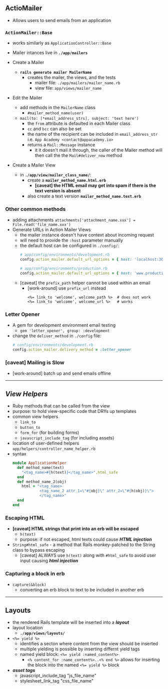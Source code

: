 ## ActioMailer
- Allows users to send emails from an application

### `ActionMailer::Base`
- works similarly as `ApplicationController::Base`
- Mailer intances live in **`./app/mailers`**

- Create a Mailer
  - **`rails generate mailer MailerName`**
    - creates the mailer, the views, and the tests
      - mailer file: `./app/mailers/mailer_name.rb`
      - view file: `app/views/mailer_name`
- Edit the Mailer
  - add methods in the `MailerName` class
    - `#mailer_method_name(user)`
  - `mail(to: [*email_address_strs], subject: 'text here')`
    - the `from` attribute is defaulted in each Mailer class
    - `cc` and `bcc` can also be set
    - the name of the recipient can be included in `email_address_str`
      i.e. `App Academy <contact@appacademy.io>`
    - returns a `Mail::Message` instance
      - it it doesn't mail it through, the caller of the Mailer method will then call the the `Mail#deliver_now` method
- Create a Mailer View
  - in **`./app/view/mailer_class_name/`**:
    - create a **`mailer_method_name.html.erb`**
      - **[caveat] the HTML email may get into spam if there is the text version is absent**
    - also create a text version **`mailer_method_name.text.erb`**

### Other common methods
- adding attachments
  `attachments['attachment_name.xxx'] = File.read('file_name.xxx')`
- Generate URLs in Action Mailer Views
  - the mailer instance doesn't have context about incoming request
  - will need to provide the `:host` parameter manually
  - the default host can be configured in `./config/`:
    ```ruby
    # app/config/environments/development.rb
    config.action_mailer.default_url_options = { host: 'localhost:3000' }

    # app/config/environments/production.rb
    config.action_mailer.default_url_options = { host: 'www.production-domain.com' }
    ```
  - [caveat] the `prefix_path` helper cannot be used within an email
    - [work-around] use `prefix_url` instead
      ```erb
      <%= link_to 'welcome', welcome_path %>  # does not work
      <%= link_to 'welcome', welcome_url %>   # works
      ```

### Letter Opener
- A gem for development environment email testing
  - `gem 'letter_opener', group: :development`
- change the `deliver_method` in `./config` file:
  ```ruby
  # config/environments/development.rb
  config.action_mailer.delivery_method = :letter_opener
  ```

### **[caveat] Mailing is Slow**
- [work-around] batch up and send emails offline
---
## ***View Helpers***
- Ruby methods that can be called from the view
- purpose: to hold view-specific code that DRYs up templates
- common view helpers
  - `link_to`
  - `button_to`
  - `form_for` (for building forms)
  - `javascript_include_tag` (for including assets)
- location of user-defined helpers
  `app/helpers/controller_name_helper.rb`
- syntax
  ```ruby
  module ApplicationHelper
    def method_name(text)
      "<tag_name>#{h(text)}</tag_name>".html_safe
    end
    def method_name_2(obj)
      html = "<tag_name>
              <tag_name_2 attr_1=\"#{obj}\" attr_2=\"#{h(obj)}\">
              </tag_name>"
    end
  end
  ```

### Escaping HTML
- **[caveat] HTML strings that print into an erb will be escaped**
  - `h(text)`
  - purpose: if not escaped, html texts could cause ***HTML injection***
- `String#html_safe` - a method that Rails monkey-patched to the String class to bypass escaping
  - [caveat] ALWAYS use `h(text)` along with `#html_safe` to avoid user input causing ***html injection***

### Capturing a block in erb
  - `capture(&block)`
    - converting an erb block to text to be included in another erb

---
## Layouts
- the rendered Rails template will be inserted into a ***layout***
- layout location
  - **`./app/views/layouts/`**
- `<%= yield %>`
  - identifies a secton where content from the view should be inserted
  - multiple yielding is possible by inserting differnt yield tags
  - named yield block: `<%= yield :named_content%>`
    - `<% content_for :name_content%>..<% end %>` allows for inserting the block into the named `<%= yield %>` block
- ***asset tags***
  - javascript_include_tag "js_file_name"
  - stylesheet_link_tag "css_file_name"